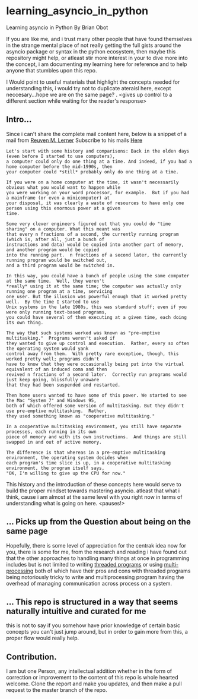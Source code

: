# learning_asyncio_in_python
Learning asyncio in Python By Brian Obot

If you are like me, and i trust many other people that have found themselves in the strange mental place
of not really getting the full gists around the asyncio package or syntax in the python ecosystem, then maybe
this repository might help, or atleast stir more interest in your to dive more into the concept, 
i am documenting my learning here for reference and to help anyone that stumbles upon this repo. 

I Would point to useful materials that highlight the concepts needed for understanding this, i would try
not to duplicate ateraisl here, except neccesary...hope we are on the same page? .
<gives up control to a different section while waiting for the reader's response>


## Intro... 
Since i can't share the complete mail content here, below is a snippet of a mail from [Reuven M. Lerner](https://lerner.co.il/)
Subscribe to his mails [Here](https://sparklp.co/a03dbf14/) 
```
Let's start with some history and comparisons: Back in the olden days (even before I started to use computers),
a computer could only do one thing at a time. And indeed, if you had a home computer before the mid-1990s, then 
your computer could *still* probably only do one thing at a time.

If you were on a home computer at the time, it wasn't necessarily obvious what you would want to happen while 
you were working on your word processor, for example.  But if you had a mainframe (or even a minicomputer) at 
your disposal, it was clearly a waste of resources to have only one person using this enormous power at a given 
time.

Some very clever engineers figured out that you could do "time sharing" on a computer. What this meant was 
that every n fractions of a second, the currently running program (which is, after all, just a bunch of
instructions and data) would be copied into another part of memory, and another program would be copied 
into the running part.  n fractions of a second later, the currently running program would be switched out,
and a third program would be switched in.

In this way, you could have a bunch of people using the same computer at the same time.  Well, they weren't
*really* using it at the same time; the computer was actually only running one program at a time, servicing
one user. But the illusion was powerful enough that it worked pretty well.  By the time I started to use 
Unix systems in the late 1980s, this was standard stuff; even if you were only running text-based programs, 
you could have several of them executing at a given time, each doing its own thing.

The way that such systems worked was known as "pre-emptive multitasking."  Programs weren't asked if
they wanted to give up control and execution.  Rather, every so often the operating system would yank 
control away from them.  With pretty rare exception, though, this worked pretty well; programs didn't 
have to know that they were occasionally being put into the virtual equivalent of an induced coma and then 
revived n fractions of a second later.  Correctly run programs would just keep going, blissfully unaware 
that they had been suspended and restarted.

Then home users wanted to have some of this power. We started to see the Mac "System 7" and Windows 95, 
both of which offered some version of multitasking. But they didn't use pre-emptive multitasking.  Rather, 
they used something known as "cooperative multitasking."

In a cooperative multitasking environment, you still have separate processes, each running in its own 
piece of memory and with its own instructions.  And things are still swapped in and out of active memory.

The difference is that whereas in a pre-emptive multitasking environment, the operating system decides when 
each program's time slice is up, in a cooperative multitasking environment, the program itself says, 
"OK, I'm willing to give up the CPU for now."

```

This history and the introduction of these concepts here would serve to build the proper mindset towards mastering asyncio.
atleast that what i think, cause i am almost at the same level with you right now in terms of understanding what is going on here. <pauses!>

## ... Picks up from the Question about being on the same page
Hopefully, there is some level of appreciation for the centrak idea now for you, there is some for me, from the research and reading i 
have found out that the other approaches to handling many things at once in programming includes but is not limited to
writing [threaded programs](https://en.wikipedia.org/wiki/Thread_(computing)) or using [multi-processing](https://en.wikipedia.org/wiki/Multiprocessing) both of which have their pros and cons with threaded programs being notoriously tricky to write
and multiprocessing program having the overhead of managing communication across process on a system. 


## ... This repo is structured in a way that seems naturally intuitive and curated for me
this is not to say if you somehow have prior knowledge of certain basic concepts you can't just jump around,
but in order to gain more from this, a proper flow would really help. 


## Contribution.
I am but one Person, any intellectual addition whether in the form of correction or improvement to the content of this repo is
whole hearted welcome. Clone the report and make you updates, and then make a pull request to the master branch of the repo.